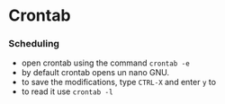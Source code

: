 # Crontab

### Scheduling
- open crontab using the command `crontab -e`
- by default crontab opens un nano GNU.
- to save the modifications, type `CTRL-X` and enter `y` to
- to read it use `crontab -l`

